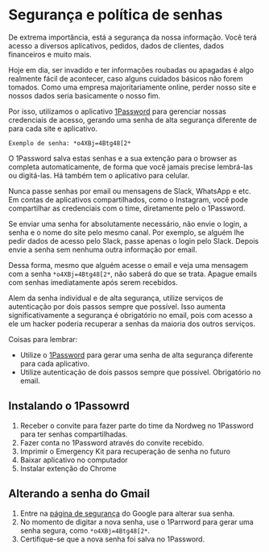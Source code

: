 # Segurança e política de senhas

De extrema importância, está a segurança da nossa informação. Você terá acesso a diversos aplicativos, pedidos, dados de clientes, dados financeiros e muito mais.

Hoje em dia, ser invadido e ter informações roubadas ou apagadas é algo realmente fácil de acontecer, caso alguns cuidados básicos não forem tomados. Como uma empresa majoritariamente online, perder nosso site e nossos dados seria basicamente o nosso fim.

Por isso, utilizamos o aplicativo [1Password](https://1password.com/) para gerenciar nossas credenciais de acesso, gerando uma senha de alta segurança diferente de para cada site e aplicativo.

`Exemplo de senha: *o4XBj=4Btg48[2*`

O 1Password salva estas senhas e a sua extenção para o browser as completa automaticamente, de forma que você jamais precise lembrá-las ou digitá-las. Há também tem o aplicativo para celular.

Nunca passe senhas por email ou mensagens de Slack, WhatsApp e etc. Em contas de aplicativos compartilhados, como o Instagram, você pode compartilhar as credenciais com o time, diretamente pelo o 1Password.

Se enviar uma senha for absolutamente necessário, não envie o login, a senha e o nome do site pelo mesmo canal. Por exemplo, se alguém lhe pedir dados de acesso pelo Slack, passe apenas o login pelo Slack. Depois envie a senha sem nenhuma outra informação por email.

Dessa forma, mesmo que alguém acesse o email e veja uma mensagem com a senha `*o4XBj=4Btg48[2*`, não saberá do que se trata. Apague emails com senhas imediatamente após serem recebidos.

Alem da senha individual e de alta segurança, utilize serviços de autenticação por dois passos sempre que possível. Isso aumenta significativamente a segurança é obrigatório no email, pois com acesso a ele um hacker poderia recuperar a senhas da maioria dos outros serviços.

Coisas para lembrar:

  - Utilize o [1Password](https://1password.com/) para gerar uma senha de alta segurança diferente para cada aplicativo.
  - Utilize autenticação de dois passos sempre que possível. Obrigatório no email.

## Instalando o 1Passowrd

1. Receber o convite para fazer parte do time da Nordweg no 1Password para ter senhas compartilhadas.
2. Fazer conta no 1Password através do convite recebido.
3. Imprimir o Emergency Kit para recuperação de senha no futuro
4. Baixar aplicativo no computador
5. Instalar extenção do Chrome

## Alterando a senha do Gmail

1. Entre na [página de segurança](https://myaccount.google.com/security) do Google para alterar sua senha.
2. No momento de digitar a nova senha, use o 1Parrword para gerar uma senha segura, como `*o4XBj=4Btg48[2*`.
3. Certifique-se que a nova senha foi salva no 1Password.
